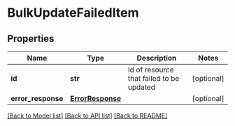 # BulkUpdateFailedItem

## Properties
Name | Type | Description | Notes
------------ | ------------- | ------------- | -------------
**id** | **str** | Id of resource that failed to be updated | [optional] 
**error_response** | [**ErrorResponse**](ErrorResponse.md) |  | [optional] 

[[Back to Model list]](../README.md#documentation-for-models) [[Back to API list]](../README.md#documentation-for-api-endpoints) [[Back to README]](../README.md)


